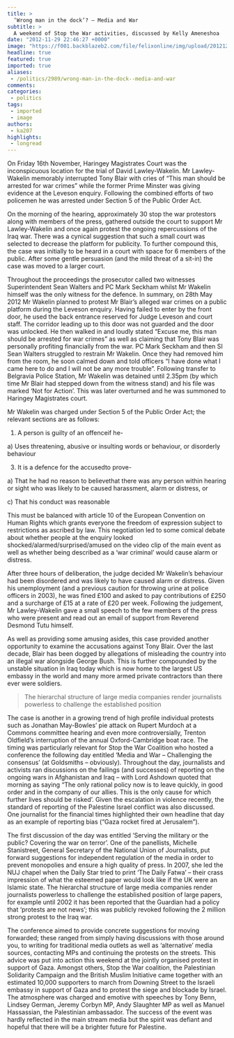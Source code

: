 ```yaml
---
title: >
  ‘Wrong man in the dock’? – Media and War
subtitle: >
  A weekend of Stop the War activities, discussed by Kelly Ameneshoa
date: "2012-11-29 22:46:27 +0000"
image: "https://f001.backblazeb2.com/file/felixonline/img/upload/201212081536-tna08-blair_protest_leveson_inquiry_david-lawley-wakelin.jpg"
headline: true
featured: true
imported: true
aliases:
 - /politics/2989/wrong-man-in-the-dock--media-and-war
comments:
categories:
 - politics
tags:
 - imported
 - image
authors:
 - ka207
highlights:
 - longread
---
```


On Friday 16th November, Haringey Magistrates Court was the inconspicuous location for the trial of David Lawley-Wakelin. Mr Lawley-Wakelin memorably interrupted Tony Blair with cries of “This man should be arrested for war crimes” while the former Prime Minster was giving evidence at the Leveson enquiry. Following the combined efforts of two policemen he was arrested under Section 5 of the Public Order Act.

On the morning of the hearing, approximately 30 stop the war protestors along with members of the press, gathered outside the court to support Mr Lawley-Wakelin and once again protest the ongoing repercussions of the Iraq war. There was a cynical suggestion that such a small court was selected to decrease the platform for publicity. To further compound this, the case was initially to be heard in a court with space for 6 members of the public. After some gentle persuasion (and the mild threat of a sit-in) the case was moved to a larger court.

Throughout the proceedings the prosecutor called two witnesses Superintendent Sean Walters and PC Mark Seckham whilst Mr Wakelin himself was the only witness for the defence. In summary, on 28th May 2012 Mr Wakelin planned to protest Mr Blair’s alleged war crimes on a public platform during the Leveson enquiry. Having failed to enter by the front door, he used the back entrance reserved for Judge Leveson and court staff. The corridor leading up to this door was not guarded and the door was unlocked. He then walked in and loudly stated “Excuse me, this man should be arrested for war crimes” as well as claiming that Tony Blair was personally profiting financially from the war. PC Mark Seckham and then SI Sean Walters struggled to restrain Mr Wakelin. Once they had removed him from the room, he soon calmed down and told officers “I have done what I came here to do and I will not be any more trouble”. Following transfer to Belgravia Police Station, Mr Wakelin was detained until 2.35pm (by which time Mr Blair had stepped down from the witness stand) and his file was marked ‘Not for Action’. This was later overturned and he was summoned to Haringey Magistrates court.

Mr Wakelin was charged under Section 5 of the Public Order Act; the relevant sections are as follows:

1) A person is guilty of an offenceif he-

a) Uses threatening, abusive or insulting words or behaviour, or disorderly behaviour

3) It is a defence for the accusedto prove-

a) That he had no reason to believethat there was any person within hearing or sight who was likely to be caused harassment, alarm or distress, or

c) That his conduct was reasonable

This must be balanced with article 10 of the European Convention on Human Rights which grants everyone the freedom of expression subject to restrictions as ascribed by law. This negotiation led to some comical debate about whether people at the enquiry looked shocked/alarmed/surprised/amused on the video clip of the main event as well as whether being described as a ‘war criminal’ would cause alarm or distress.

After three hours of deliberation, the judge decided Mr Wakelin’s behaviour had been disordered and was likely to have caused alarm or distress. Given his unemployment (and a previous caution for throwing urine at police officers in 2003), he was fined £100 and asked to pay contributions of £250 and a surcharge of £15 at a rate of £20 per week. Following the judgement, Mr Lawley-Wakelin gave a small speech to the few members of the press who were present and read out an email of support from Reverend Desmond Tutu himself.

As well as providing some amusing asides, this case provided another opportunity to examine the accusations against Tony Blair. Over the last decade, Blair has been dogged by allegations of misleading the country into an illegal war alongside George Bush. This is further compounded by the unstable situation in Iraq today which is now home to the largest US embassy in the world and many more armed private contractors than there ever were soldiers.

> The hierarchal structure of large media companies render journalists powerless to challenge the established position

The case is another in a growing trend of high profile individual protests such as Jonathan May-Bowles’ pie attack on Rupert Murdoch at a Commons committee hearing and even more controversially, Trenton Oldfield’s interruption of the annual Oxford-Cambridge boat race.
 The timing was particularly relevant for Stop the War Coalition who hosted a conference the following day entitled ‘Media and War – Challenging the consensus’ (at Goldsmiths – obviously). Throughout the day, journalists and activists ran discussions on the failings (and successes) of reporting on the ongoing wars in Afghanistan and Iraq – with Lord Ashdown quoted that morning as saying “The only rational policy now is to leave quickly, in good order and in the company of our allies. This is the only cause for which further lives should be risked’. Given the escalation in violence recently, the standard of reporting of the Palestine Israel conflict was also discussed. One journalist for the financial times highlighted their own headline that day as an example of reporting bias (“Gaza rocket fired at Jerusalem”).

The first discussion of the day was entitled ‘Serving the military or the public? Covering the war on terror’. One of the panellists, Michelle Stanistreet, General Secretary of the National Union of Journalists, put forward suggestions for independent regulation of the media in order to prevent monopolies and ensure a high quality of press. In 2007, she led the NUJ chapel when the Daily Star tried to print ‘The Daily Fatwa’ – their crass impression of what the esteemed paper would look like if the UK were an Islamic state. The hierarchal structure of large media companies render journalists powerless to challenge the established position of large papers, for example until 2002 it has been reported that the Guardian had a policy that ‘protests are not news’; this was publicly revoked following the 2 million strong protest to the Iraq war.

The conference aimed to provide concrete suggestions for moving forwarded; these ranged from simply having discussions with those around you, to writing for traditional media outlets as well as ‘alternative’ media sources, contacting MPs and continuing the protests on the streets. This advice was put into action this weekend at the jointly organised protest in support of Gaza. Amongst others, Stop the War coalition, the Palestinian Solidarity Campaign and the British Muslim Initiative came together with an estimated 10,000 supporters to march from Downing Street to the Israeli embassy in support of Gaza and to protest the siege and blockade by Israel. The atmosphere was charged and emotive with speeches by Tony Benn, Lindsey German, Jeremy Corbyn MP, Andy Slaughter MP as well as Manuel Hassassian, the Palestinian ambassador. The success of the event was hardly reflected in the main stream media but the spirit was defiant and hopeful that there will be a brighter future for Palestine.
